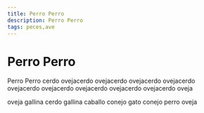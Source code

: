 ```yaml
---
title: Perro Perro
description: Perro Perro
tags: peces,ave
---
```


# Perro Perro

Perro Perro cerdo ovejacerdo ovejacerdo ovejacerdo ovejacerdo ovejacerdo ovejacerdo ovejacerdo ovejacerdo ovejacerdo oveja

oveja gallina cerdo gallina caballo conejo gato conejo perro oveja